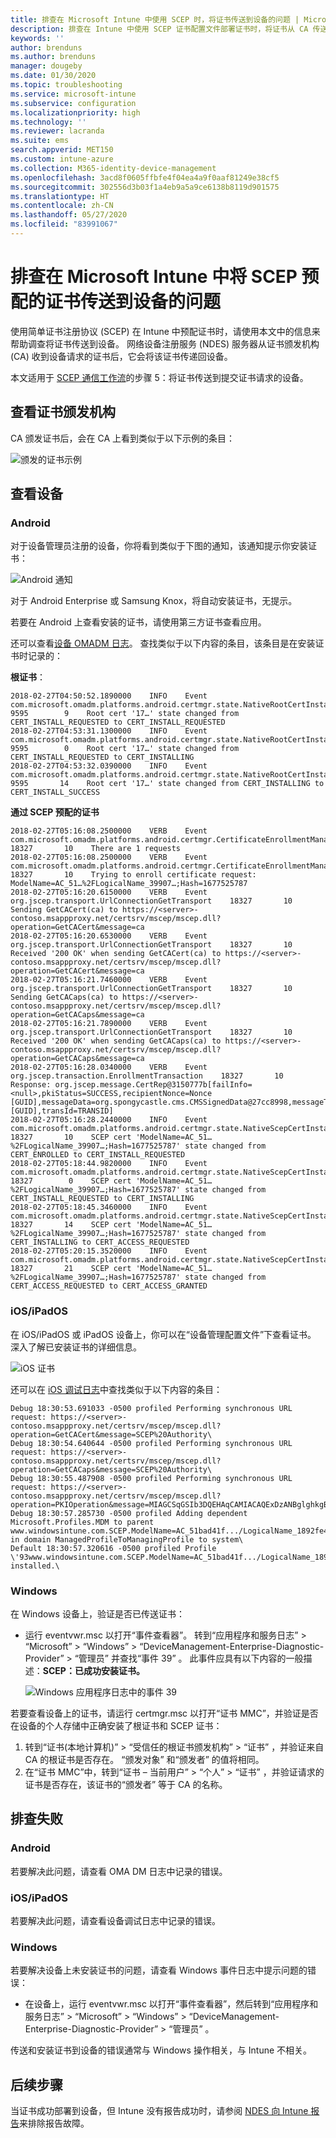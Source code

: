 ```yaml
---
title: 排查在 Microsoft Intune 中使用 SCEP 时，将证书传送到设备的问题 | Microsoft Docs
description: 排查在 Intune 中使用 SCEP 证书配置文件部署证书时，将证书从 CA 传送到设备的问题。
keywords: ''
author: brenduns
ms.author: brenduns
manager: dougeby
ms.date: 01/30/2020
ms.topic: troubleshooting
ms.service: microsoft-intune
ms.subservice: configuration
ms.localizationpriority: high
ms.technology: ''
ms.reviewer: lacranda
ms.suite: ems
search.appverid: MET150
ms.custom: intune-azure
ms.collection: M365-identity-device-management
ms.openlocfilehash: 3acd8f0605ffbfe4f04ea4a9f0aaf81249e38cf5
ms.sourcegitcommit: 302556d3b03f1a4eb9a5a9ce6138b8119d901575
ms.translationtype: HT
ms.contentlocale: zh-CN
ms.lasthandoff: 05/27/2020
ms.locfileid: "83991067"
---
```

# <a name="troubleshoot-the-delivery-of-certificates-provisioned-by-scep-to-devices-in-microsoft-intune"></a>排查在 Microsoft Intune 中将 SCEP 预配的证书传送到设备的问题

使用简单证书注册协议 (SCEP) 在 Intune 中预配证书时，请使用本文中的信息来帮助调查将证书传送到设备。 网络设备注册服务 (NDES) 服务器从证书颁发机构 (CA) 收到设备请求的证书后，它会将该证书传递回设备。

本文适用于 [SCEP 通信工作流](troubleshoot-scep-certificate-profiles.md)的步骤 5：将证书传送到提交证书请求的设备。

## <a name="review-the-certification-authority"></a>查看证书颁发机构

CA 颁发证书后，会在 CA 上看到类似于以下示例的条目：

![颁发的证书示例](../protect/media/troubleshoot-scep-certificate-delivery/certificate-authority.png)

## <a name="review-the-device"></a>查看设备

### <a name="android"></a>Android

对于设备管理员注册的设备，你将看到类似于下图的通知，该通知提示你安装证书：

![Android 通知](../protect/media/troubleshoot-scep-certificate-delivery/android-notification.png)

对于 Android Enterprise 或 Samsung Knox，将自动安装证书，无提示。

若要在 Android 上查看安装的证书，请使用第三方证书查看应用。

还可以查看[设备 OMADM 日志](troubleshoot-scep-certificate-profiles.md#logs-for-android-devices)。 查找类似于以下内容的条目，该条目是在安装证书时记录的：

**根证书**：

```
2018-02-27T04:50:52.1890000    INFO    Event     com.microsoft.omadm.platforms.android.certmgr.state.NativeRootCertInstallStateMachine     9595        9    Root cert '17…' state changed from CERT_INSTALL_REQUESTED to CERT_INSTALL_REQUESTED
2018-02-27T04:53:31.1300000    INFO    Event     com.microsoft.omadm.platforms.android.certmgr.state.NativeRootCertInstallStateMachine     9595        0    Root cert '17…' state changed from CERT_INSTALL_REQUESTED to CERT_INSTALLING
2018-02-27T04:53:32.0390000    INFO    Event     com.microsoft.omadm.platforms.android.certmgr.state.NativeRootCertInstallStateMachine     9595       14    Root cert '17…' state changed from CERT_INSTALLING to CERT_INSTALL_SUCCESS
```

**通过 SCEP 预配的证书**

```
2018-02-27T05:16:08.2500000    VERB    Event     com.microsoft.omadm.platforms.android.certmgr.CertificateEnrollmentManager    18327       10    There are 1 requests
2018-02-27T05:16:08.2500000    VERB    Event     com.microsoft.omadm.platforms.android.certmgr.CertificateEnrollmentManager    18327       10    Trying to enroll certificate request: ModelName=AC_51…%2FLogicalName_39907…;Hash=1677525787
2018-02-27T05:16:20.6150000    VERB    Event     org.jscep.transport.UrlConnectionGetTransport    18327       10    Sending GetCACert(ca) to https://<server>-contoso.msappproxy.net/certsrv/mscep/mscep.dll?operation=GetCACert&message=ca
2018-02-27T05:16:20.6530000    VERB    Event     org.jscep.transport.UrlConnectionGetTransport    18327       10    Received '200 OK' when sending GetCACert(ca) to https://<server>-contoso.msappproxy.net/certsrv/mscep/mscep.dll?operation=GetCACert&message=ca
2018-02-27T05:16:21.7460000    VERB    Event     org.jscep.transport.UrlConnectionGetTransport    18327       10    Sending GetCACaps(ca) to https://<server>-contoso.msappproxy.net/certsrv/mscep/mscep.dll?operation=GetCACaps&message=ca
2018-02-27T05:16:21.7890000    VERB    Event     org.jscep.transport.UrlConnectionGetTransport    18327       10    Received '200 OK' when sending GetCACaps(ca) to https://<server>-contoso.msappproxy.net/certsrv/mscep/mscep.dll?operation=GetCACaps&message=ca
2018-02-27T05:16:28.0340000    VERB    Event     org.jscep.transaction.EnrollmentTransaction    18327       10    Response: org.jscep.message.CertRep@3150777b[failInfo=<null>,pkiStatus=SUCCESS,recipientNonce=Nonce [GUID],messageData=org.spongycastle.cms.CMSSignedData@27cc8998,messageType=CERT_REP,senderNonce=Nonce [GUID],transId=TRANSID]
2018-02-27T05:16:28.2440000    INFO    Event     com.microsoft.omadm.platforms.android.certmgr.state.NativeScepCertInstallStateMachine    18327       10    SCEP cert 'ModelName=AC_51…%2FLogicalName_39907…;Hash=1677525787' state changed from CERT_ENROLLED to CERT_INSTALL_REQUESTED
2018-02-27T05:18:44.9820000    INFO    Event     com.microsoft.omadm.platforms.android.certmgr.state.NativeScepCertInstallStateMachine    18327        0    SCEP cert 'ModelName=AC_51…%2FLogicalName_39907…;Hash=1677525787' state changed from CERT_INSTALL_REQUESTED to CERT_INSTALLING
2018-02-27T05:18:45.3460000    INFO    Event     com.microsoft.omadm.platforms.android.certmgr.state.NativeScepCertInstallStateMachine    18327       14    SCEP cert 'ModelName=AC_51…%2FLogicalName_39907…;Hash=1677525787' state changed from CERT_INSTALLING to CERT_ACCESS_REQUESTED
2018-02-27T05:20:15.3520000    INFO    Event     com.microsoft.omadm.platforms.android.certmgr.state.NativeScepCertInstallStateMachine    18327       21    SCEP cert 'ModelName=AC_51…%2FLogicalName_39907…;Hash=1677525787' state changed from CERT_ACCESS_REQUESTED to CERT_ACCESS_GRANTED
```

### <a name="iosipados"></a>iOS/iPadOS

在 iOS/iPadOS 或 iPadOS 设备上，你可以在“设备管理配置文件”下查看证书。 深入了解已安装证书的详细信息。

![iOS 证书](../protect/media/troubleshoot-scep-certificate-delivery/ios-certificate.png)

还可以在 [iOS 调试日志](troubleshoot-scep-certificate-profiles.md#logs-for-ios-and-ipados-devices)中查找类似于以下内容的条目：

```
Debug 18:30:53.691033 -0500 profiled Performing synchronous URL request: https://<server>-contoso.msappproxy.net/certsrv/mscep/mscep.dll?operation=GetCACert&message=SCEP%20Authority\  
Debug 18:30:54.640644 -0500 profiled Performing synchronous URL request: https://<server>-contoso.msappproxy.net/certsrv/mscep/mscep.dll?operation=GetCACaps&message=SCEP%20Authority\ 
Debug 18:30:55.487908 -0500 profiled Performing synchronous URL request: https://<server>-contoso.msappproxy.net/certsrv/mscep/mscep.dll?operation=PKIOperation&message=MIAGCSqGSIb3DQEHAqCAMIACAQExDzANBglghkgBZQMEAgMFADCABgkqhkiG9w0BBwGggCSABIIZfzCABgkqhkiG9w0BBwOggDCAAgEAMYIBgjCCAX4CAQAwZjBPMRUwEwYKCZImiZPyLGQBGRYFbG9jYWwxHDAaBgoJkiaJk/IsZAEZFgxmb3VydGhjb2ZmZWUxGDAWBgNVBAMTD0ZvdXJ0aENvZmZlZSBDQQITaAAAAAmaneVjEPlcTwAAAAAACTANBgkqhkiG9w0BAQEFAASCAQCqfsOYpuBToerQLkw/tl4tH9E+97TBTjGQN9NCjSgb78fF6edY0pNDU+PH4RB356wv3rfZi5IiNrVu5Od4k6uK4w0582ZM2n8NJFRY7KWSNHsmTIWlo/Vcr4laAtq5rw+CygaYcefptcaamkjdLj07e/Uk4KsetGo7ztPVjSEFwfRIfKv474dLDmPqp0ZwEWRQG 
Debug 18:30:57.285730 -0500 profiled Adding dependent Microsoft.Profiles.MDM to parent www.windowsintune.com.SCEP.ModelName=AC_51bad41f.../LogicalName_1892fe4c...;Hash=-912418295 in domain ManagedProfileToManagingProfile to system\ 
Default 18:30:57.320616 -0500 profiled Profile \'93www.windowsintune.com.SCEP.ModelName=AC_51bad41f.../LogicalName_1892fe4c...;Hash=-912418295\'94 installed.\ 
```

### <a name="windows"></a>Windows

在 Windows 设备上，验证是否已传送证书：

- 运行 eventvwr.msc  以打开“事件查看器”。 转到“应用程序和服务日志”   > “Microsoft”   > “Windows”   > “DeviceManagement-Enterprise-Diagnostic-Provider”   > “管理员”  并查找“事件 39”  。 此事件应具有以下内容的一般描述：**SCEP：已成功安装证书。**

   ![Windows 应用程序日志中的事件 39](../protect/media/troubleshoot-scep-certificate-delivery/device-app-log.png)

若要查看设备上的证书，请运行 certmgr.msc  以打开“证书 MMC”，并验证是否在设备的个人存储中正确安装了根证书和 SCEP 证书：

   1. 转到“证书(本地计算机)”   > “受信任的根证书颁发机构”   > “证书”  ，并验证来自 CA 的根证书是否存在。 “颁发对象”  和“颁发者”  的值将相同。
   2. 在“证书 MMC”中，转到“证书 – 当前用户”   > “个人”   > “证书”  ，并验证请求的证书是否存在，该证书的“颁发者”  等于 CA 的名称。

## <a name="troubleshoot-failures"></a>排查失败

### <a name="android"></a>Android

若要解决此问题，请查看 OMA DM 日志中记录的错误。

### <a name="iosipados"></a>iOS/iPadOS

若要解决此问题，请查看设备调试日志中记录的错误。

### <a name="windows"></a>Windows

若要解决设备上未安装证书的问题，请查看 Windows 事件日志中提示问题的错误：

- 在设备上，运行 eventvwr.msc  以打开“事件查看器”，然后转到“应用程序和服务日志”   > “Microsoft”   > “Windows”   > “DeviceManagement-Enterprise-Diagnostic-Provider”   > “管理员”  。

传送和安装证书到设备的错误通常与 Windows 操作相关，与 Intune 不相关。

## <a name="next-steps"></a>后续步骤

当证书成功部署到设备，但 Intune 没有报告成功时，请参阅 [NDES 向 Intune 报告](troubleshoot-scep-certificate-reporting.md)来排除报告故障。
